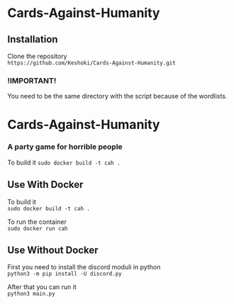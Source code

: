 # Cards-Against-Humanity  

## Installation  
Clone the repository   
`https://github.com/Keshoki/Cards-Against-Humanity.git`  
### !IMPORTANT!
You need to be the same directory with the script because of the wordlists.

# Cards-Against-Humanity
### A party game for horrible people
To build it
`sudo docker build -t cah .`

## Use With Docker  
To build it  
`sudo docker build -t cah .`  

To run the container  
`sudo docker run cah`  

## Use Without Docker  
First you need to install the discord moduli in python  
`python3 -m pip install -U discord.py`  

After that you can run it  
`python3 main.py`  
